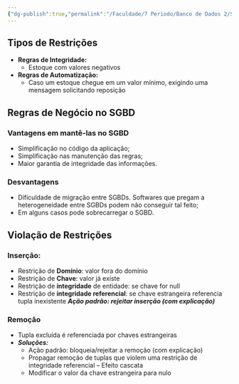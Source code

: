 ```yaml
---
{"dg-publish":true,"permalink":"/Faculdade/7 Periodo/Banco de Dados 2/Sub-Notes/Regras de Negócio/","tags":["BD"],"created":"2024-10-18T13:31:56.148-03:00"}
---
```


## Tipos de Restrições
- **Regras de Integridade:**
	- Estoque com valores negativos
- **Regras de Automatização:**
	- Caso um estoque chegue em um valor mínimo, exigindo uma mensagem solicitando reposição
## Regras de Negócio no SGBD
### Vantagens em mantê-las no SGBD
- Simplificação no código da aplicação;
- Simplificação nas manutenção das regras;
- Maior garantia de integridade das informações.
### Desvantagens
- Dificuldade de migração entre SGBDs. Softwares que pregam a heterogeneidade entre SGBDs podem não conseguir tal feito;
- Em alguns casos pode sobrecarregar o SGBD.
## Violação de Restrições
### Inserção:
- Restrição de **Domínio**: valor fora do domínio
- Restrição de **Chave**: valor já existe
- Restrição de **integridade** de entidade: se chave for null
- Restrição de **integridade referencial**: se chave estrangeira referencia tupla inexistente
***Ação padrão: rejeitar inserção (com explicação)***

### Remoção
- Tupla excluída é referenciada por chaves estrangeiras
- ***Soluções:***
	- Ação padrão: bloqueia/rejeitar a remoção (com explicação)
	- Propagar remoção de tuplas que violem uma restrição de integridade referencial – Efeito cascata
	- Modificar o valor da chave estrangeira para nulo